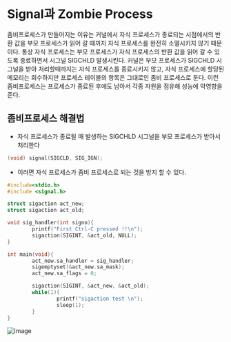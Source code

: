 # Signal과 Zombie Process
좀비프로세스가 만들어지는 이유는 커널에서 자식 프로세스가 종료되는 시점에서의 반환 값을 부모 프로세스가 읽어 갈 때까지 자식 프로세스를 완전히 소멸시키지 않기 때문이다.
통상 자식 프로세스는 부모 프로세스가 자식 프로세스의 반환 값을 읽어 갈 수 있도록 종료하면서 시그널 SIGCHLD 발생시킨다.
커널은 부모 프로세스가 SIGCHLD 시그널을 받아 처리할때까지는 자식 프로세스를 종료시키지 않고, 자식 프로세스에 할당된 메모리는 회수하지만 프로세스 테이블의 항목은 그대로인 좀비 프로세스로 둔다.
이런 좀비프로세스는 프로세스가 종료된 후에도 남아서 각종 자원을 점유해 성능에 악영향을 준다.

## 좀비프로세스 해결법
- 자식 프로세스가 종료될 때 발생하는 SIGCHLD 시그널을 부모 프로세스가 받아서 처리한다
```C
(void) signal(SIGCLD, SIG_IGN);
```
- 이러면 자식 프로세스가 좀비 프로세스로 되는 것을 방지 할 수 있다.


```C
#include<stdio.h>
#include <signal.h>

struct sigaction act_new;
struct sigaction act_old;

void sig_handler(int signo){
        printf("First Ctrl-C pressed !!\n");
        sigaction(SIGINT, &act_old, NULL);
}

int main(void){
        act_new.sa_handler = sig_handler;
        sigemptyset(&act_new.sa_mask);
        act_new.sa_flags = 0;

        sigaction(SIGINT, &act_new, &act_old);
        while(1){
                printf("sigaction test \n");
                sleep(1);
        }
}

```

![image](https://user-images.githubusercontent.com/65120581/131623545-15113593-73a4-459b-94f3-44cebae42294.png)
